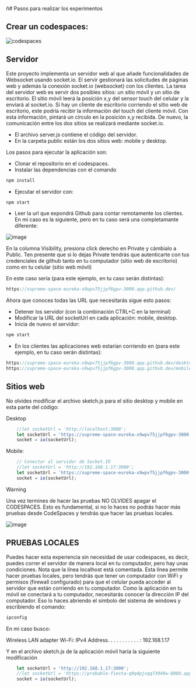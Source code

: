 ñ# Pasos para realizar los experimentos

## Crear un codespaces:

![codespaces](https://github.com/user-attachments/assets/97d7b532-42c4-4a97-a0d3-b8ff335b0ebe)

## Servidor

Este proyecto implementa un servidor web al que añade funcionalidades de Websocket usando socket.io. 
El servir gestionará las solicitudes de páginas web y además la conexión socket.io (websocket) con los 
clientes. La tarea del servidor web es servir dos 
posibles sitios: un sitio móvil y un sitio de escritorio. El sitio 
móvil leerá la posición x,y del sensor touch del celular y la enviará al socket.io. 
Si hay un cliente de escritorio corriendo el sitio web de escritorio, este podría recibir la información 
del touch del cliente móvil. Con esta información, pintará un círculo en la posición x,y recibida. 
De nuevo, la comunicación entre los dos sitios se realizará mediante socket.io.

* El archivo server.js contiene el código del servidor.
* En la carpeta public están los dos sitios web: mobile y desktop.

Los pasos para ejecutar la aplicación son:

* Clonar el repositorio en el codespaces.
* Instalar las dependencias con el comando

``` bash
npm install
```

* Ejecutar el servidor con:

``` bash
npm start
```

* Leer la url que expondrá Github para contar remotamente los clientes. En mi caso es la siguiente, pero en tu caso será una completamante
diferente:

![image](https://github.com/user-attachments/assets/a3ed9256-015b-497e-98e6-b33f62dad611)

En la columna Visibility, presiona click derecho en Private y cámbialo a Public. Ten presente 
que si lo dejas Private tendrás que autenticarte con tus credenciales de github tanto 
en tu computador (sitio web de escritorio) como en tu celular (sitio web móvil)

En este caso sería (para este ejemplo, en tu caso serán distintas):

``` js
https://supreme-space-eureka-x9wpv75jjpf6gpv-3000.app.github.dev/
```

Ahora que conoces todas las URL que necesitarás sigue esto pasos:

* Detener los servidor (con la combinación CTRL+C en la terminal)
* Modificar la URL del socketUrl en cada aplicación: mobile, desktop.
* Inicia de nuevo el servidor:

``` bash
npm start
```

* En los clientes las aplicaciones web estarían corriendo en (para este ejemplo, en tu caso serán distintas):

``` js
https://supreme-space-eureka-x9wpv75jjpf6gpv-3000.app.github.dev/desktop/index.html
https://supreme-space-eureka-x9wpv75jjpf6gpv-3000.app.github.dev/mobile/index.html
```

## Sitios web

No olvides modificar el archivo sketch.js para el sitio desktop y mobile en esta parte 
del código:

Desktop

``` js
    //let socketUrl = 'http://localhost:3000';
    let socketUrl = 'https://supreme-space-eureka-x9wpv75jjpf6gpv-3000.app.github.dev/';
    socket = io(socketUrl); 
```

Mobile:

``` js
    // Conectar al servidor de Socket.IO
    //let socketUrl = 'http://192.168.1.17:3000';
    let socketUrl = 'https://supreme-space-eureka-x9wpv75jjpf6gpv-3000.app.github.dev/';
    socket = io(socketUrl);

```

> [!WARNING]  
> Una vez termines de hacer las pruebas NO OLVIDES apagar el CODESPACES. Esto es fundamental,
> si no lo haces no podrás hacer más pruebas desde CodeSpaces y tendrás que hacer las pruebas
> locales.

![image](https://github.com/user-attachments/assets/2dee0177-c306-48d6-8400-0b5f76bcd99a)


## PRUEBAS LOCALES

Puedes hacer esta experiencia sin necesidad de usar codespaces, es decir, puedes correr el servidor 
de manera local en tu computador, pero hay unas condiciones. Nota que la línea localhost está comentada. Esta línea 
permite hacer pruebas locales, pero tendrás que tener un computador con WiFi y permisos (firewall configurado) para 
que el celular pueda acceder al servidor que están corriendo en tu computador. Como la aplicación en tu 
móvil se conectará a tu computador, necesitarás conocer la dirección IP del computador. Eso lo haces abriendo el 
símbolo del sistema de windows y escribiendo el comando:

``` bash
ipconfig
```

En mi caso busco:

Wireless LAN adapter Wi-Fi:
IPv4 Address. . . . . . . . . . . : 192.168.1.17

Y en el archivo sketch.js de la aplicación móvil haría la siguiente modificación

``` js
    let socketUrl = 'http://192.168.1.17:3000';
    //let socketUrl = 'https://probable-fiesta-q9q4pjvqq73949w-8080.app.github.dev';
    socket = io(socketUrl);
```


